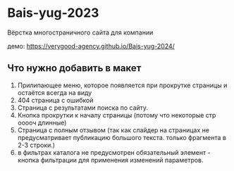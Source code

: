 # Bais-yug-2023

 Вёрстка многостраничного сайта для компании

демо: https://verygood-agency.github.io/Bais-yug-2024/

## Что нужно добавить в макет

1. Прилипающее меню, которое появляется при прокрутке страницы и остаётся всегда на виду
2. 404 страница с ошибкой
3. Страница с результатами поиска по сайту.
4. Кнопка прокрутки к началу страницы (потому что некоторые стр ооооч длинные)
5. Страница с полным отзывом (так как слайдер на страницах не предусматривает публикацию большого текста. только фрагмента в 2-3 строки.)
6. в фильтрах каталога не предусмотрен обязательный элемент - кнопка фильтрации для применения изменений параметров.
